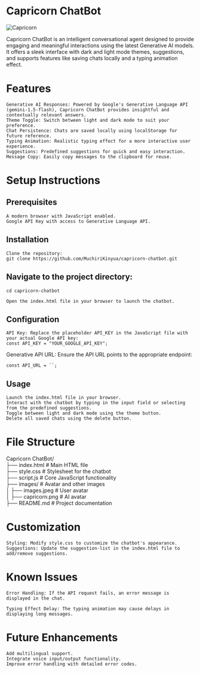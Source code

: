 # Capricorn ChatBot </br>

![Capricorn](https://github.com/user-attachments/assets/7d5d0d23-5643-4c09-b36c-87ff7dddb317) </br>

Capricorn ChatBot is an intelligent conversational agent designed to provide engaging and meaningful interactions using the latest Generative AI models. It offers a sleek interface with dark and light mode themes, suggestions, and supports features like saving chats locally and a typing animation effect. </br>
# Features </br>

    Generative AI Responses: Powered by Google's Generative Language API (gemini-1.5-flash), Capricorn ChatBot provides insightful and contextually relevant answers.
    Theme Toggle: Switch between light and dark mode to suit your preference.
    Chat Persistence: Chats are saved locally using localStorage for future reference. 
    Typing Animation: Realistic typing effect for a more interactive user experience. 
    Suggestions: Predefined suggestions for quick and easy interaction. 
    Message Copy: Easily copy messages to the clipboard for reuse.

# Setup Instructions </br>
## Prerequisites </br>

    A modern browser with JavaScript enabled. 
    Google API Key with access to Generative Language API.

## Installation </br>

    Clone the repository: 
    git clone https://github.com/MuchiriKinyua/capricorn-chatbot.git 

## Navigate to the project directory: </br>

    cd capricorn-chatbot 

    Open the index.html file in your browser to launch the chatbot. 

## Configuration </br>

    API Key: Replace the placeholder API_KEY in the JavaScript file with your actual Google API key:
    const API_KEY = "YOUR_GOOGLE_API_KEY";

Generative API URL: Ensure the API URL points to the appropriate endpoint:

    const API_URL = ``;

## Usage </br>

    Launch the index.html file in your browser.
    Interact with the chatbot by typing in the input field or selecting from the predefined suggestions.
    Toggle between light and dark mode using the theme button. 
    Delete all saved chats using the delete button.
 
# File Structure </br>

Capricorn ChatBot/ </br>
├── index.html         # Main HTML file </br>
├── style.css          # Stylesheet for the chatbot </br>
├── script.js          # Core JavaScript functionality </br>
├── images/            # Avatar and other images </br>
│   ├── images.jpeg    # User avatar </br>
│   ├── capricorn.png  # AI avatar </br>
├── README.md          # Project documentation  </br>

# Customization </br>

    Styling: Modify style.css to customize the chatbot's appearance. 
    Suggestions: Update the suggestion-list in the index.html file to add/remove suggestions. 

# Known Issues </br>

    Error Handling: If the API request fails, an error message is displayed in the chat. 

    Typing Effect Delay: The typing animation may cause delays in displaying long messages. 

# Future Enhancements </br>

    Add multilingual support.
    Integrate voice input/output functionality. 
    Improve error handling with detailed error codes.

